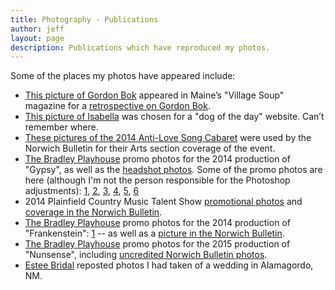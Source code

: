 ```yaml
---
title: Photography - Publications
author: jeff
layout: page
description: Publications which have reproduced my photos.
---
```


Some of the places my photos have appeared include:

* [This picture of Gordon Bok](http://www.flickr.com/photos/whatsyourmeme/3378255542/) appeared in Maine’s "Village Soup" magazine for a [retrospective on Gordon Bok](http://knox.villagesoup.com/ae/story/shantymen-to-social-club/347403).
* [This picture of Isabella](https://www.flickr.com/photos/whatsyourmeme/207985262/) was chosen for a "dog of the day" website. Can’t remember where.
* [These pictures of the 2014 Anti-Love Song Cabaret](http://www.norwichbulletin.com/article/20140212/ENTERTAINMENTLIFE/140219780/0/) were used by the Norwich Bulletin for their Arts section coverage of the event.
* [The Bradley Playhouse](http://www.thebradleyplayhouse.org/) promo photos for the 2014 production of "Gypsy", as well as the [headshot photos](https://www.flickr.com/photos/whatsyourmeme/sets/72157642824067583/). Some of the promo photos are here (although I'm not the person responsible for the Photoshop adjustments): [1](https://www.facebook.com/photo.php?fbid=768841826461255&set=a.209502649061845.59754.181407235204720&type=1&theater), [2](https://www.facebook.com/photo.php?fbid=768658676479570&set=a.209502649061845.59754.181407235204720&type=1&permPage=1), [3](https://www.facebook.com/photo.php?fbid=767261619952609&set=a.209502649061845.59754.181407235204720&type=1&permPage=1), [4](https://www.facebook.com/photo.php?fbid=767260959952675&set=a.209502649061845.59754.181407235204720&type=1&permPage=1), [5](https://www.facebook.com/photo.php?fbid=766144203397684&set=a.209502649061845.59754.181407235204720&type=1&permPage=1), [6](https://www.facebook.com/photo.php?fbid=766143570064414&set=a.209502649061845.59754.181407235204720&type=1&permPage=1)
* 2014 Plainfield Country Music Talent Show [promotional photos](https://www.facebook.com/CMTS12/posts/827321643963746) and [coverage in the Norwich Bulletin](http://www.norwichbulletin.com/article/20140515/NEWS/140519582).
* [The Bradley Playhouse](http://www.thebradleyplayhouse.org/) promo photos for the 2014 production of "Frankenstein": [1](https://www.facebook.com/181407235204720/photos/a.209502649061845.59754.181407235204720/855193697826067/?type=1) -- as well as a [picture in the Norwich Bulletin](/images/frankenstein-2014-bulletin.jpg).
* [The Bradley Playhouse](http://www.thebradleyplayhouse.org/) promo photos for the 2015 production of "Nunsense", including [uncredited Norwich Bulletin photos](http://www.norwichbulletin.com/article/20150330/NEWS/150339953/1994/NEWS).
* [Estee Bridal](https://www.facebook.com/esteebridal/posts/1661320670819252) reposted photos I had taken of a wedding in Alamagordo, NM.

